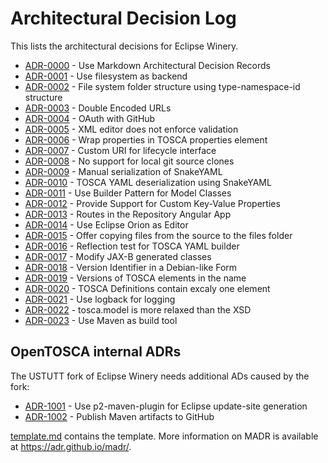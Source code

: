 # Architectural Decision Log

This lists the architectural decisions for Eclipse Winery.

<!-- adrlog -->

- [ADR-0000](0000-use-architectural-decision-records.md) - Use Markdown Architectural Decision Records
- [ADR-0001](0001-use-filesystem-as-backend.md) - Use filesystem as backend
- [ADR-0002](0002-filesystem-folder-structure-using-type-namespace-id-structure.md) - File system folder structure using type-namespace-id structure
- [ADR-0003](0003-double-encoded-urls.md) - Double Encoded URLs
- [ADR-0004](0004-oauth.md) - OAuth with GitHub
- [ADR-0005](0005-XML-editor-does-not-enforce-validation.md) - XML editor does not enforce validation
- [ADR-0006](0006-wrap-properties-in-tosca-properties-element.md) - Wrap properties in TOSCA properties element
- [ADR-0007](0007-custom-URI-for-lifecycle-interface.md) - Custom URI for lifecycle interface
- [ADR-0008](0008-no-support-for-local-git-source-clones.md) - No support for local git source clones
- [ADR-0009](0009-manual-tosca-yaml-serialisation.md) - Manual serialization of SnakeYAML
- [ADR-0010](0010-tosca-yaml-deserialisation-using-snakeyaml.md) - TOSCA YAML deserialization using SnakeYAML
- [ADR-0011](0011-use-builder-pattern-for-model-classes.md) - Use Builder Pattern for Model Classes
- [ADR-0012](0012-provide-support-for-custom-kv-properties.md) - Provide Support for Custom Key-Value Properties
- [ADR-0013](0013-routes-in-Angular.md) - Routes in the Repository Angular App
- [ADR-0014](0014-use-eclipse-orion-as-editor.md) - Use Eclipse Orion as Editor
- [ADR-0015](0015-copy-source-to-files.md) - Offer copying files from the source to the files folder
- [ADR-0016](0016-reflection-test-for-tosca-yaml-builder.md) - Reflection test for TOSCA YAML builder
- [ADR-0017](0017-modify-jax-b-generated-classes.md) - Modify JAX-B generated classes
- [ADR-0018](0018-version-identifier.md) - Version Identifier in a Debian-like Form
- [ADR-0019](0019-version-in-the-name.md) - Versions of TOSCA elements in the name
- [ADR-0020](0020-TOSCA-definitions-contain-extactly-one-element.md) - TOSCA Definitions contain excaly one element
- [ADR-0021](0021-use-logback-for-logging.md) - Use logback for logging
- [ADR-0022](0022-tosca-model-is-more-relaxed-than-the-xsd.md) - tosca.model is more relaxed than the XSD
- [ADR-0023](0023-use-maven-as-build-tool.md) - Use Maven as build tool

<!-- adrlogstop -->

## OpenTOSCA internal ADRs

The USTUTT fork of Eclipse Winery needs additional ADs caused by the fork:

- [ADR-1001](1001-use-p2-maven-plugin-for-update-site-generation.md) - Use p2-maven-plugin for Eclipse update-site generation 
- [ADR-1002](1002-publish-maven-artifacts-to-github.md) - Publish Maven artifacts to GitHub

[template.md](template.md) contains the template.
More information on MADR is available at <https://adr.github.io/madr/>.
